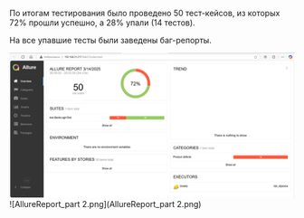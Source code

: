 По итогам тестирования было проведено 50 тест-кейсов, из которых 72% прошли успешно, а 28% упали (14 тестов).

На все упавшие тесты были заведены баг-репорты.

![AllureReport.png](AllureReport.png)
![AllureReport_part 2.png](AllureReport_part 2.png)
